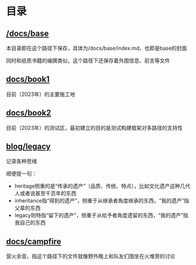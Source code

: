 # 目录



## [/docs/base](/docs/base)


本目录即在这个路径下保存，具体为/docs/base/index.md，也即是base的封面

同时和纸质书籍的编撰类似，这个路径下还保存着外围信息、前言等文件

## [docs/book1](/docs/book1)

目前（2023年）的主要施工地

## [docs/book2](/docs/book2)

目前（2023年）的测试区，最初建立的目的是测试构建框架对多路径的支持性

## [blog/legacy](#)

记录各种思绪



顺便提一句：

- heritage侧重的是“传承的遗产”（品质、传统、特点），比如文化遗产这种几代人或者说甚至千百年的东西
- inheritance指“得到的遗产”，侧重于从继承者角度继承的东西，“我的遗产”指父辈的东西
- legacy则特指“留下的遗产”，侧重于从给予者角度遗留的东西，“我的遗产”指我自己的东西

## [docs/campfire](#)

营火余音，指这个路径下的文件就像野外晚上和队友们围坐在火堆旁的讨论
